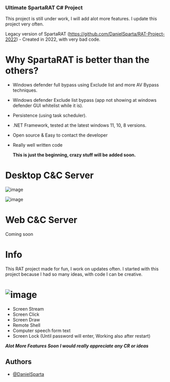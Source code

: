 ### Ultimate SpartaRAT C# Project
This project is still under work, I will add alot more features.
I update this project very often.

Legacy version of SpartaRAT (https://github.com/DanielSparta/RAT-Project-2022) - Created in 2022, with very bad code.

# Why SpartaRAT is better than the others?
- Windows defender full bypass using Exclude list and more AV Bypass techniques.
- Windows defender Exclude list bypass (app not showing at windows defender GUI whitelist while it is).
- Persistence (using task scheduler).
- .NET Framework, tested at the latest windows 11, 10, 8 versions.
- Open source & Easy to contact the developer
- Really well written code

  **This is just the beginning, crazy stuff will be added soon.**

# Desktop C&C Server
![image](https://github.com/DanielSparta/2024-RAT-projet/assets/111179755/21ed04f8-30e4-49c7-95a0-9231817bb765)

![image](https://github.com/DanielSparta/2024-RAT-projet/assets/111179755/d228432f-87b1-4a0e-8c2f-5643d0385c13)

# Web C&C Server
Coming soon

# Info
This RAT project made for fun, I work on updates often.
I started with this project because I had so many ideas, with code I can be creative.

# ![image](https://github.com/DanielSparta/2024-RAT-projet/assets/111179755/78b29c43-c1ec-44ad-8c72-1369ed527d64)
- Screen Stream
- Screen Click
- Screen Draw
- Remote Shell
- Computer speech form text
- Screen Lock (Until password will enter, Working also after restart)
  
**_Alot More Features Soon_**
**_I would really appreciate any CR or ideas_**


## Authors

- [@DanielSparta](https://github.com/DanielSparta)
